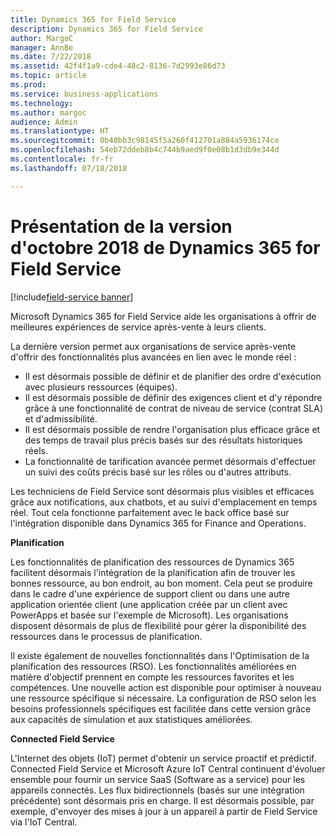 ```yaml
---
title: Dynamics 365 for Field Service
description: Dynamics 365 for Field Service
author: MargoC
manager: AnnBe
ms.date: 7/22/2018
ms.assetid: 42f4f1a9-cde4-48c2-8136-7d2993e86d73
ms.topic: article
ms.prod: 
ms.service: business-applications
ms.technology: 
ms.author: margoc
audience: Admin
ms.translationtype: HT
ms.sourcegitcommit: 0b40bb3c98145f5a260f412701a884a5936174ce
ms.openlocfilehash: 54eb72ddeb8b4c744b9aed9f0e08b1d3db9e344d
ms.contentlocale: fr-fr
ms.lasthandoff: 07/18/2018

---
```


#  <a name="overview-of-dynamics-365-for-field-service-october-18-release"></a>Présentation de la version d'octobre 2018 de Dynamics 365 for Field Service

[!include[field-service banner](../../includes/field-service.md)]



Microsoft Dynamics 365 for Field Service aide les organisations à offrir de meilleures expériences de service après-vente à leurs clients.

La dernière version permet aux organisations de service après-vente d'offrir des fonctionnalités plus avancées en lien avec le monde réel : 

- Il est désormais possible de définir et de planifier des ordre d'exécution avec plusieurs ressources (équipes). 
- Il est désormais possible de définir des exigences client et d'y répondre grâce à une fonctionnalité de contrat de niveau de service (contrat SLA) et d'admissibilité. 
- Il est désormais possible de rendre l'organisation plus efficace grâce et des temps de travail plus précis basés sur des résultats historiques réels. 
- La fonctionnalité de tarification avancée permet désormais d'effectuer un suivi des coûts précis basé sur les rôles ou d'autres attributs. 

Les techniciens de Field Service sont désormais plus visibles et efficaces grâce aux notifications, aux chatbots, et au suivi d'emplacement en temps réel. Tout cela fonctionne parfaitement avec le back office basé sur l'intégration disponible dans Dynamics 365 for Finance and Operations.

**Planification**

Les fonctionnalités de planification des ressources de Dynamics 365 facilitent désormais l'intégration de la planification afin de trouver les bonnes ressource, au bon endroit, au bon moment. Cela peut se produire dans le cadre d'une expérience de support client ou dans une autre application orientée client (une application créée par un client avec PowerApps et basée sur l'exemple de Microsoft). Les organisations disposent désormais de plus de flexibilité pour gérer la disponibilité des ressources dans le processus de planification.

Il existe également de nouvelles fonctionnalités dans l'Optimisation de la planification des ressources (RSO). Les fonctionnalités améliorées en matière d'objectif prennent en compte les ressources favorites et les compétences. Une nouvelle action est disponible pour optimiser à nouveau une ressource spécifique si nécessaire. La configuration de RSO selon les besoins professionnels spécifiques est facilitée dans cette version grâce aux capacités de simulation et aux statistiques améliorées.

**Connected Field Service**

L'Internet des objets (IoT) permet d'obtenir un service proactif et prédictif. Connected Field Service et Microsoft Azure IoT Central continuent d'évoluer ensemble pour fournir un service SaaS (Software as a service) pour les appareils connectés. Les flux bidirectionnels (basés sur une intégration précédente) sont désormais pris en charge. Il est désormais possible, par exemple, d'envoyer des mises à jour à un appareil à partir de Field Service via l'IoT Central. 




